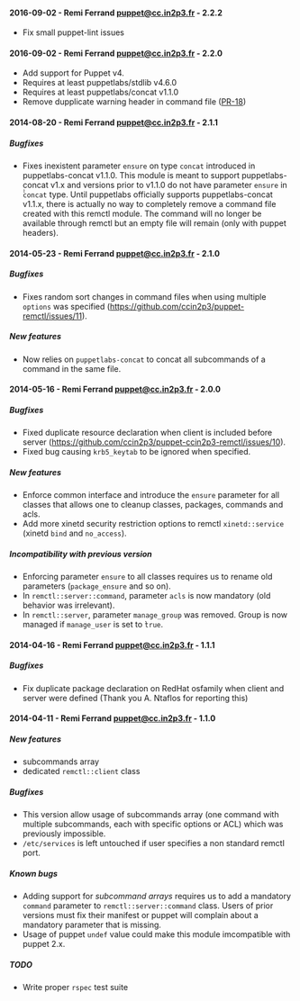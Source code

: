#### 2016-09-02 - Remi Ferrand <puppet@cc.in2p3.fr> - 2.2.2
* Fix small puppet-lint issues

#### 2016-09-02 - Remi Ferrand <puppet@cc.in2p3.fr> - 2.2.0
* Add support for Puppet v4.
* Requires at least puppetlabs/stdlib v4.6.0
* Requires at least puppetlabs/concat v1.1.0
* Remove dupplicate warning header in command file ([PR-18](https://github.com/ccin2p3/puppet-remctl/pull/18))

#### 2014-08-20 - Remi Ferrand <puppet@cc.in2p3.fr> - 2.1.1
##### Bugfixes
* Fixes inexistent parameter `ensure` on type `concat` introduced in puppetlabs-concat v1.1.0. This module is meant to support puppetlabs-concat v1.x and versions prior to v1.1.0 do not have parameter `ensure` in ̀̀`concat` type. Until puppetlabs officially supports puppetlabs-concat v1.1.x, there is actually no way to completely remove a command file created with this remctl module. The command will no longer be available through remctl but an empty file will remain (only with puppet headers).

#### 2014-05-23 - Remi Ferrand <puppet@cc.in2p3.fr> - 2.1.0
##### Bugfixes
* Fixes random sort changes in command files when using multiple `options` was specified (https://github.com/ccin2p3/puppet-remctl/issues/11).

##### New features
* Now relies on `puppetlabs-concat` to concat all subcommands of a command in the same file.

#### 2014-05-16 - Remi Ferrand <puppet@cc.in2p3.fr> - 2.0.0
##### Bugfixes
* Fixed duplicate resource declaration when client is included before server 
(https://github.com/ccin2p3/puppet-ccin2p3-remctl/issues/10).
* Fixed bug causing `krb5_keytab` to be ignored when specified.

##### New features
* Enforce common interface and introduce the `ensure` parameter for all classes that allows one to cleanup
classes, packages, commands and acls.
* Add more xinetd security restriction options to remctl `xinetd::service` (xinetd `bind` and `no_access`).

##### Incompatibility with previous version
 * Enforcing parameter `ensure` to all classes requires us to rename old parameters (`package_ensure` and so on).
 * In `remctl::server::command`, parameter `acls` is now mandatory (old behavior was irrelevant).
 * In `remctl::server`, parameter `manage_group` was removed. Group is now managed if `manage_user` is
set to ̀`true`.

#### 2014-04-16 - Remi Ferrand <puppet@cc.in2p3.fr> - 1.1.1
##### Bugfixes
* Fix duplicate package declaration on RedHat osfamily when client and server were
defined (Thank you A. Ntaflos for reporting this)

#### 2014-04-11 - Remi Ferrand <puppet@cc.in2p3.fr> - 1.1.0
##### New features
* subcommands array
* dedicated `remctl::client` class

##### Bugfixes
* This version allow usage of subcommands array (one command with multiple subcommands,
  each with specific options or ACL) which was previously impossible.
* `/etc/services` is left untouched if user specifies a non standard remctl port.

##### Known bugs
* Adding support for *subcommand arrays* requires us to add a mandatory `command`
parameter to `remctl::server::command` class. Users of prior versions must fix their manifest
or puppet will complain about a mandatory parameter that is missing.
* Usage of puppet `undef` value could make this module imcompatible with puppet 2.x.

##### TODO
* Write proper `rspec` test suite
